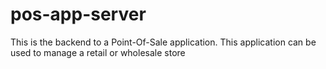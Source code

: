 # pos-app-server
This is the backend to a Point-Of-Sale application. This application can be used to manage a retail or wholesale store 
